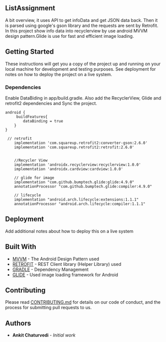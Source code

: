 ## ListAssignment
A bit overview, it uses API to get infoData and get JSON data back. Then it is parsed using google's gson library and the requests are sent by Retrofit.
In this project show info data into recyclerview by use android MVVM design pattern.Glide is use for fast and efficient image loading.

## Getting Started

These instructions will get you a copy of the project up and running on your local machine for development and testing purposes. See deployment for notes on how to deploy the project on a live system.

### Dependencies

Enable DataBiding in app/build.gradle. Also add the RecyclerView, Glide and retrofit2 dependencies and Sync the project.

```
android {
     buildFeatures{
        dataBinding = true
    }
}
```

```
 // retrofit
    implementation 'com.squareup.retrofit2:converter-gson:2.6.0'
    implementation 'com.squareup.retrofit2:retrofit:2.6.0'


    //Recycler View
    implementation 'androidx.recyclerview:recyclerview:1.0.0'
    implementation 'androidx.cardview:cardview:1.0.0'

    // glide for image
    implementation "com.github.bumptech.glide:glide:4.9.0"
    annotationProcessor "com.github.bumptech.glide:compiler:4.9.0"

    // lifecycle
    implementation "android.arch.lifecycle:extensions:1.1.1"
    annotationProcessor "android.arch.lifecycle:compiler:1.1.1"
```

## Deployment

Add additional notes about how to deploy this on a live system

## Built With

* [MVVM]() - The Android Design Pattern used
* [RETROFIT](https://square.github.io/retrofit/) - REST Client library (Helper Library) used
* [GRADLE](https://developer.android.com/studio/build) - Dependency Management
* [GLIDE](https://github.com/bumptech/glide) - Used image loading framework for Android

## Contributing

Please read [CONTRIBUTING.md](https://gist.github.com/PurpleBooth/b24679402957c63ec426) for details on our code of conduct, and the process for submitting pull requests to us.


## Authors 
* **Ankit Chaturvedi** - *Initial work*


